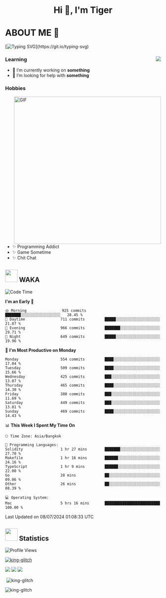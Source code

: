 <h1 align="center">Hi 👋, I'm Tiger</h1>




# ABOUT ME 💬

[![Typing SVG](https://readme-typing-svg.herokuapp.com?color=22F771&vCenter=true&lines=A+perssionate+developer+from+nowhere.)](https://git.io/typing-svg)

<div>
 <img align="right" src="https://spotify-github-profile.vercel.app/api/view?uid=12129734423&cover_image=false&theme=default&bar_color=22d016&bar_color_cover=true" />
 <h3>Learning</h3>
 
 <ul>
  <li>🔭 I’m currently working on <b>something</b></li>
  <li>🤝 I’m looking for help with <b>something</b></li>
 </ul>
 
</div>
<div>
 <h3>Hobbies</h3>
 <img align="right" height="475px"  alt="GIF" src="https://i.pinimg.com/originals/1f/b7/db/1fb7dbee557e5ed509f7517da8a84d58.gif" />
 <ul>
  <li>✨ Programming Addict</li>
  <li>✨ Game Sometime</li>
  <li>✨ Chit Chat</li>
 </ul>
 
</div>



## <img height="40" src="https://raw.githubusercontent.com/innng/innng/master/assets/kyubey.gif"/> WAKA

<!--START_SECTION:waka-->
![Code Time](http://img.shields.io/badge/Code%20Time-1%2C983%20hrs%209%20mins-blue)

**I'm an Early 🐤** 

```text
🌞 Morning                925 commits         ███████░░░░░░░░░░░░░░░░░░   28.45 % 
🌆 Daytime                711 commits         █████░░░░░░░░░░░░░░░░░░░░   21.87 % 
🌃 Evening                966 commits         ███████░░░░░░░░░░░░░░░░░░   29.71 % 
🌙 Night                  649 commits         █████░░░░░░░░░░░░░░░░░░░░   19.96 % 
```
📅 **I'm Most Productive on Monday** 

```text
Monday                   554 commits         ████░░░░░░░░░░░░░░░░░░░░░   17.04 % 
Tuesday                  509 commits         ████░░░░░░░░░░░░░░░░░░░░░   15.66 % 
Wednesday                425 commits         ███░░░░░░░░░░░░░░░░░░░░░░   13.07 % 
Thursday                 465 commits         ████░░░░░░░░░░░░░░░░░░░░░   14.30 % 
Friday                   380 commits         ███░░░░░░░░░░░░░░░░░░░░░░   11.69 % 
Saturday                 449 commits         ███░░░░░░░░░░░░░░░░░░░░░░   13.81 % 
Sunday                   469 commits         ████░░░░░░░░░░░░░░░░░░░░░   14.43 % 
```


📊 **This Week I Spent My Time On** 

```text
🕑︎ Time Zone: Asia/Bangkok

💬 Programming Languages: 
Solidity                 1 hr 27 mins        ███████░░░░░░░░░░░░░░░░░░   27.70 % 
Makefile                 1 hr 16 mins        ██████░░░░░░░░░░░░░░░░░░░   24.16 % 
TypeScript               1 hr 9 mins         ██████░░░░░░░░░░░░░░░░░░░   22.00 % 
Go                       28 mins             ██░░░░░░░░░░░░░░░░░░░░░░░   09.06 % 
Other                    26 mins             ██░░░░░░░░░░░░░░░░░░░░░░░   08.39 % 

💻 Operating System: 
Mac                      5 hrs 16 mins       █████████████████████████   100.00 % 
```


 Last Updated on 08/07/2024 01:08:33 UTC
<!--END_SECTION:waka-->
## <img height="40" src="https://raw.githubusercontent.com/innng/innng/master/assets/kyubey.gif"/> Statistics
![Profile Views](https://komarev.com/ghpvc/?username=king-glitch)  

<p align="left"> 
 <a href="https://github.com/ryo-ma/github-profile-trophy">
  <img src="https://github-profile-trophy.vercel.app/?username=king-glitch&theme=dracula" alt="king-glitch" />
 </a> </p>

![](https://github-profile-summary-cards.vercel.app/api/cards/profile-details?username=king-glitch&theme=dracula)
![](https://github-profile-summary-cards.vercel.app/api/cards/stats?username=king-glitch&theme=dracula) 
![](https://github-profile-summary-cards.vercel.app/api/cards/productive-time?username=king-glitch&theme=dracula)


<p>&nbsp;<img align="center" src="https://github-readme-stats.vercel.app/api?username=king-glitch&theme=dracula" alt="king-glitch" /></p>

<p><img align="center" src="https://github-readme-streak-stats.herokuapp.com/?user=king-glitch&theme=dracula" alt="king-glitch" /></p>
